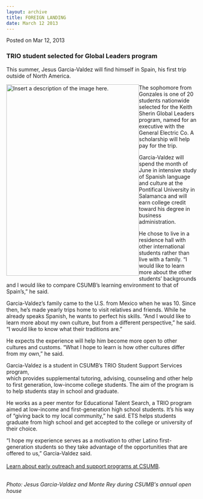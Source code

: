 ```yaml
---
layout: archive
title: FOREIGN LANDING
date: March 12 2013
---
```





<span class="date">Posted on Mar 12, 2013    </span>
<h3>TRIO student selected for Global Leaders program</h3>
<p>This summer, Jesus Garcia-Valdez will find himself in Spain, his
first trip outside of North America.</p>
<p><img alt="Insert a description of the image here." src="http://news.csumb.edu/sites/default/files/65/attachments/news/images/jesus_garcia-valdez.jpg" style="float:left; width:350px; height:505px">The sophomore from
Gonzales is one of 20 students nationwide selected for the Keith
Sherin Global Leaders program, named for an executive with the
General Electric Co. A scholarship will help pay for the trip.</img></p>
<p>Garcia-Valdez will spend the month of June in intensive study of
Spanish language and culture at the Pontifical University in
Salamanca and will earn college credit toward his degree in
business administration.</p>
<p>He chose to live in a residence hall with other international
students rather than live with a family. &#x201C;I would like to learn
more about the other students&#x2019; backgrounds and I would like to
compare CSUMB&#x2019;s learning environment to that of Spain&#x2019;s,&#x201D; he
said.</p>
<p>Garcia-Valdez&#x2019;s family came to the U.S. from Mexico when he was
10. Since then, he&#x2019;s made yearly trips home to visit relatives and
friends. While he already speaks Spanish, he wants to perfect his
skills. &#x201C;And I would like to learn more about my own culture, but
from a different perspective,&#x201D; he said. &#x201C;I would like to know what
their traditions are.&#x201D;</p>
<p>He expects the experience will help him become more open to
other cultures and customs. &#x201C;What I hope to learn is how other
cultures differ from my own,&#x201D; he said.</p>
<p>Garcia-Valdez is a student in CSUMB&#x2019;s TRIO Student Support
Services program,<br>
which provides supplemental tutoring, advising, counseling and
other help to first generation, low-income college students. The
aim of the program is to help students stay in school and
graduate.</br></p>
<p>He works as a peer mentor for Educational Talent Search, a TRIO
program aimed at low-income and first-generation high school
students. It&#x2019;s his way of &#x201C;giving back to my local community,&#x201D; he
said. ETS helps students graduate from high school and get accepted
to the college or university of their choice.</p>
<p>&#x201C;I hope my experience serves as a motivation to other Latino
first-generation students so they take advantage of the
opportunities that are offered to us,&#x201D; Garcia-Valdez said.<br>
<br>
<a href="http://eosp.csumb.edu/our-programs-0" rel="nofollow">Learn
about early outreach and support programs at CSUMB</a>.</br></br></p>
<p class="small"><em>Photo: Jesus Garcia-Valdez and Monte Rey
during CSUMB&apos;s annual open house</em></p>





